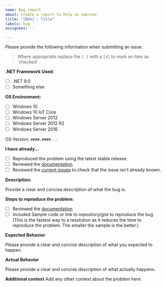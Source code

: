 ```yaml
---
name: Bug report
about: Create a report to help us improve
title: "[BUG] - Title"
labels: bug
assignees: ''

---
```


Please provide the following information when submitting an issue. 

> Where appropriate replace the `[ ]` with a `[X]` to mark an item as 'checked'

**.NET Framework Used:**

- [ ] .NET 9.0
- [ ] Something else

**OS Environment:**

- [ ] Windows 10
- [ ] Windows 10 IoT Core
- [ ] Windows Server 2012
- [ ] Windows Server 2012 R2
- [ ] Windows Server 2016

OS Version: `####.####...`

**I have already...**

- [ ] Reproduced the problem using the latest stable release.
- [ ] Reviewed the [documentation](https://ubiquitydotnet.github.io/Llvm.NET/).
- [ ] Reviewed the [current issues](https://github.com/UbiquityDotNET/Llvm.NET/issues) to check that the issue isn't already known.

**Description:**

Provide a clear and concise description of what the bug is.

**Steps to reproduce the problem:**

- [ ] Reviewed the [documentation](https://ubiquitydotnet.github.io/Llvm.NET/).
- [ ] Included Sample code or link to repository/gist to reproduce the bug (This is the fastest way to a resolution as it reduces the time to reproduce the problem. The smaller the sample is the better.) 
      
**Expected Behavior**

Please provide a clear and concise description of what you expected to happen.

**Actual Behavior**

Please provide a clear and concise description of what actually happens.

**Additional context**
Add any other context about the problem here.
